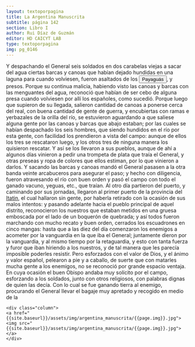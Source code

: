 ```yaml
---
layout: textoporpagina
title: La Argentina Manuscrita
subtitle: página 142
section: Libro I
author: Rui Díaz de Guzmán
editor: HD CAICYT LAB
type: textoporpagina
img: pg_0146
---
```


<div class="row">
    <div class="column">
Y despachando el General seis soldados en dos carabelas viejas a sacar del agua ciertas barcas y canoas que habían dejado hundidas en una laguna para cuando volviesen, fueron asaltados de los <button class="balloon" data-balloon-pos="up" data-balloon-length="large" data-balloon="tribe">Payaguás</button>, y presos. Porque su continua malicia, habiendo visto las canoas y barcas con las menguantes del agua, reconoció que habían de ser cebo de alguna presa cuando volviesen por allí los españoles, como sucedió. Porque luego que supieron de su llegada, salieron cantidad de canoas a ponerse cerca del real, con buena cantidad de gente de guerra, y encubiertas con ramas e yerbazales de la orilla del río, se estuvieron aguardando a que saliese alguna gente por las canoas y barcas que abajo estaban; por las cuales se habían despachado los seis hombres, que siendo hundidos en el río por esta gente, con facilidad los prendieron a vista del campo: aunque de ellos los tres se rescataron luego, y los otros tres de ninguna manera los quisieron rescatar. Y así se los llevaron a sus pueblos, aunque de ahí a algunos días vinieron a pedir una trompeta de plata que traía el General, y otras preseas y ropa de colores que ellos estiman, por lo que vinieron a darlos. Y sacando las barcas y canoas mandó el General pasasen a la otra banda veinte arcabuceros para asegurar el paso; y hecho con diligencia, fueron atravesando el río con buen orden y pasó el campo con todo el ganado vacuno, yeguas, etc., que traían. Al otro día partieron del puerto, y caminando por sus jornadas, llegaron al primer puerto de la provincia del <a href="https://recogito.pelagios.org/document/wzqxhk0h3vpikm/part/1/edit#45715c44-6e27-4841-9faf-68e2d197be92" target="_blank">Itatin</a>, el cual hallaron sin gente, por haberla retirado con la ocasión de sus malos intentos: y pasando adelante hacia el pueblo principal de aquel distrito, reconocieron los nuestros que estaban metidos en una gruesa emboscada por el lado de un boquerón de quebrada; y así todos fueron marchando con mucho recato y buen orden, cerrados los escuadrones en cinco mangas: hasta que a las diez del día comenzaron los enemigos a acometer por la vanguardia en la que iba el General; juntamente dieron por la vanguardia, y al mismo tiempo por la retaguardia, y esto con tanta fuerza y furor que iban hiriendo a los nuestros, y de tal manera que les parecía imposible poderles resistir. Pero esforzados con el valor de Dios, y el ánimo y valor español, pelearon a pie y a caballo, de suerte que con matarles mucha gente a los enemigos, no se reconoció por grande espacio ventaja. En cuya ocasión el buen Obispo andaba muy solícito por el campo, esforzando a los soldados, junto con otros religiosos, con palabras dignas de quien las decía. Con lo cual se fue ganando tierra al enemigo, procurando el General llevar el bagaje muy apretado y recogido en medio de la     </div>

    <div class="column">
    <a href="{{site.baseurl}}/assets/img/argentina_manuscrita/{{page.img}}.jpg"><img src="{{site.baseurl}}/assets/img/argentina_manuscrita/{{page.img}}.jpg"></a>
    </div>
</div>